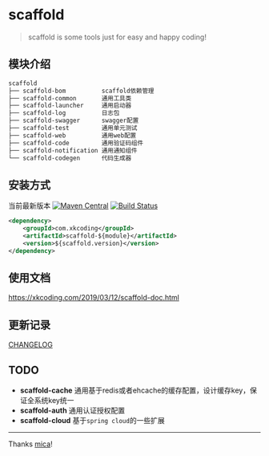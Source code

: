 # scaffold
> scaffold is some tools just for easy and happy coding!

## 模块介绍
```bash
scaffold
├── scaffold-bom          scaffold依赖管理
├── scaffold-common       通用工具类
├── scaffold-launcher     通用启动器
├── scaffold-log          日志包
├── scaffold-swagger      swagger配置
├── scaffold-test         通用单元测试
├── scaffold-web          通用web配置
├── scaffold-code         通用验证码组件
├── scaffold-notification 通用通知组件
└── scaffold-codegen      代码生成器
```

## 安装方式
当前最新版本 [![Maven Central](https://maven-badges.herokuapp.com/maven-central/com.xkcoding/scaffold/badge.svg)](https://maven-badges.herokuapp.com/maven-central/com.xkcoding/scaffold)
[![Build Status](https://travis-ci.org/xkcoding/scaffold.svg?branch=master)](https://travis-ci.org/xkcoding/scaffold)
```xml
<dependency>
    <groupId>com.xkcoding</groupId>
    <artifactId>scaffold-${module}</artifactId>
    <version>${scaffold.version}</version>
</dependency>
```

## 使用文档
https://xkcoding.com/2019/03/12/scaffold-doc.html

## 更新记录
[CHANGELOG](./CHANGELOG.md) 

## TODO
- **scaffold-cache** 通用基于redis或者ehcache的缓存配置，设计缓存key，保证全系统key统一
- **scaffold-auth** 通用认证授权配置
- **scaffold-cloud** 基于`spring cloud`的一些扩展

---
Thanks [mica](https://github.com/lets-mica/mica)!